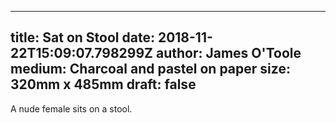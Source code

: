 
---
title: Sat on Stool
date: 2018-11-22T15:09:07.798299Z
author: James O'Toole
medium: Charcoal and pastel on paper
size: 320mm x 485mm
draft: false
---

A nude female sits on a stool.
